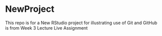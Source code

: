 # NewProject
This repo is for a New RStudio project for illustrating use of Git and GitHub is from Week 3 Lecture Live Assignment
